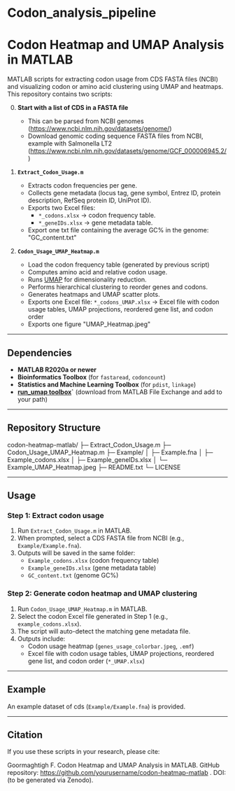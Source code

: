 # Codon_analysis_pipeline
# Codon Heatmap and UMAP Analysis in MATLAB

MATLAB scripts for extracting codon usage from CDS FASTA files (NCBI) and visualizing codon or amino acid clustering using UMAP and heatmaps.  
This repository contains two scripts:

0. **Start with a list of CDS in a FASTA file**  
   - This can be parsed from NCBI genomes (https://www.ncbi.nlm.nih.gov/datasets/genome/)
   - Download genomic coding sequence FASTA files from NCBI, example with Salmonella LT2 (https://www.ncbi.nlm.nih.gov/datasets/genome/GCF_000006945.2/)

1. **`Extract_Codon_Usage.m`**  
   - Extracts codon frequencies per gene.  
   - Collects gene metadata (locus tag, gene symbol, Entrez ID, protein description, RefSeq protein ID, UniProt ID).  
   - Exports two Excel files:  
     - `*_codons.xlsx` → codon frequency table.  
     - `*_geneIDs.xlsx` → gene metadata table.  
   - Export one txt file containing the average GC% in the genome: "GC_content.txt"

2. **`Codon_Usage_UMAP_Heatmap.m`**  
   - Load the codon frequency table (generated by previous script)  
   - Computes amino acid and relative codon usage.  
   - Runs [UMAP](https://www.mathworks.com/matlabcentral/fileexchange/71902-run_umap) for dimensionality reduction.  
   - Performs hierarchical clustering to reorder genes and codons.  
   - Generates heatmaps and UMAP scatter plots.  
   - Exports one Excel file: `*_codons_UMAP.xlsx` → Excel file with codon usage tables, UMAP projections, reordered gene list, and codon order
   - Exports one figure "UMAP_Heatmap.jpeg"

---

## Dependencies

- **MATLAB R2020a or newer**   
- **Bioinformatics Toolbox** (for `fastaread`, `codoncount`)  
- **Statistics and Machine Learning Toolbox** (for `pdist`, `linkage`)  
- **[run_umap toolbox](https://www.mathworks.com/matlabcentral/fileexchange/71902-run_umap)`** (download from MATLAB File Exchange and add to your path)

---

## Repository Structure

codon-heatmap-matlab/
├─ Extract_Codon_Usage.m
├─ Codon_Usage_UMAP_Heatmap.m
├─ Example/
│ ├─ Example.fna
│ ├─ Example_codons.xlsx
│ ├─ Example_geneIDs.xlsx
│ └─ Example_UMAP_Heatmap.jpeg
├─ README.txt
└─ LICENSE


---

## Usage

### Step 1: Extract codon usage
1. Run `Extract_Codon_Usage.m` in MATLAB.  
2. When prompted, select a CDS FASTA file from NCBI (e.g., `Example/Example.fna`).  
3. Outputs will be saved in the same folder:
   - `Example_codons.xlsx` (codon frequency table)  
   - `Example_geneIDs.xlsx` (gene metadata table)  
   - `GC_content.txt` (genome GC%)  

### Step 2: Generate codon heatmap and UMAP clustering
1. Run `Codon_Usage_UMAP_Heatmap.m` in MATLAB.  
2. Select the codon Excel file generated in Step 1 (e.g., `example_codons.xlsx`).  
3. The script will auto-detect the matching gene metadata file.  
4. Outputs include:  
   - Codon usage heatmap (`genes_usage_colorbar.jpeg`, `.emf`)  
   - Excel file with codon usage tables, UMAP projections, reordered gene list, and codon order (`*_UMAP.xlsx`)

---

## Example

An example dataset of cds (`Example/Example.fna`) is provided.  


---

## Citation

If you use these scripts in your research, please cite:

Goormaghtigh F. Codon Heatmap and UMAP Analysis in MATLAB. GitHub repository: https://github.com/yourusername/codon-heatmap-matlab
. DOI: (to be generated via Zenodo).
